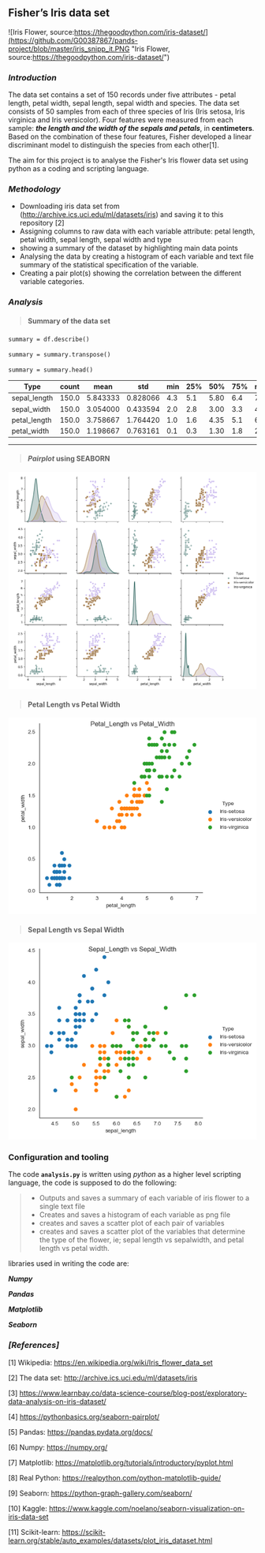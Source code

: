 
## Fisher’s Iris data set
![Iris Flower, source:https://thegoodpython.com/iris-dataset/](https://github.com/G00387867/pands-project/blob/master/iris_snipp_it.PNG "Iris Flower, source:https://thegoodpython.com/iris-dataset/")

### _Introduction_

The data set contains a set of 150 records under five attributes - petal length, petal width, sepal length, sepal width and species.
The data set consists of 50 samples from each of three species of Iris (Iris setosa, Iris virginica and Iris versicolor). Four features were measured from each sample: **_the length and the width of the sepals and petals_**, in **centimeters**. Based on the combination of these four features, Fisher developed a linear discriminant model to distinguish the species from each other[1].

The aim for this project is to analyse the Fisher's Iris flower data set using python as a coding and scripting language.

### _Methodology_

* Downloading iris data set from (http://archive.ics.uci.edu/ml/datasets/iris) and saving it to this repository [2]
* Assigning columns to raw data with each variable attribute: petal length, petal width, sepal length, sepal width and type
* showing a summary of the dataset by highlighting main data points
* Analysing the data by creating a histogram of each variable and text file summary of the statistical specification of the variable.
* Creating a pair plot(s) showing the correlation between the different variable categories.


### _Analysis_

>#### Summary of the data set
`summary = df.describe()`

`summary = summary.transpose()`

`summary = summary.head()`


 |    Type      |count | mean      |      std|  min | 25%   |50% | 75%   |max|
 |------------| --------| --------| -----------|-----|------|----|-----|-----|
| sepal_length |  150.0|  5.843333 | 0.828066 | 4.3|  5.1 | 5.80 | 6.4|  7.9|
| sepal_width |   150.0 | 3.054000 | 0.433594 | 2.0 | 2.8 | 3.00 | 3.3 | 4.4|
| petal_length |  150.0 | 3.758667 | 1.764420 | 1.0|  1.6 | 4.35 | 5.1 | 6.9|
|petal_width |   150.0 | 1.198667 | 0.763161 | 0.1 | 0.3 | 1.30 | 1.8 | 2.5|
--------------------------------

>#### _Pairplot_ using SEABORN

![Pairplot](https://github.com/G00387867/pands-project/blob/master/Pairplot.png "Pairplot")

>#### Petal Length vs Petal Width

![Petal Length vs Petal Width](https://github.com/G00387867/pands-project/blob/master/Petal_Length_vs_Petal_width.png "Petal length vs Petal width")

>#### Sepal Length vs Sepal Width

![Sepal Length vs Sepal Width](https://github.com/G00387867/pands-project/blob/master/Sepal_Length_vs_Sepal_width.png "Sepal Length vs Sepal Width")

### Configuration and tooling

The code **`analysis.py`** is written using *python* as a higher level scripting language, the code is supposed to do the following:
>* Outputs and saves a summary of each variable of iris flower to a single text file 
>* Creates and saves a histogram of each variable as png file
>* creates and saves a scatter plot of each pair of variables
>* creates and saves a scatter plot of the variables that determine the type of the flower, ie; sepal length vs sepalwidth, and petal length vs petal width.

libraries used in writing the code are:

*__Numpy__* 

*__Pandas__*

*__Matplotlib__*

*__Seaborn__*





### _[References]_
 
[1] Wikipedia: https://en.wikipedia.org/wiki/Iris_flower_data_set

[2] The data set: http://archive.ics.uci.edu/ml/datasets/iris

[3] https://www.learnbay.co/data-science-course/blog-post/exploratory-data-analysis-on-iris-dataset/

[4] https://pythonbasics.org/seaborn-pairplot/

[5] Pandas: https://pandas.pydata.org/docs/

[6] Numpy: https://numpy.org/

[7] Matplotlib: https://matplotlib.org/tutorials/introductory/pyplot.html

[8] Real Python: https://realpython.com/python-matplotlib-guide/

[9] Seaborn: https://python-graph-gallery.com/seaborn/

[10] Kaggle: https://www.kaggle.com/noelano/seaborn-visualization-on-iris-data-set

[11] Scikit-learn: https://scikit-learn.org/stable/auto_examples/datasets/plot_iris_dataset.html
